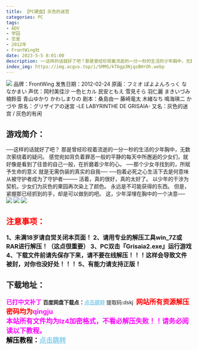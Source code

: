 ```yaml
---
title: 【PC硬盘】灰色的迷宫
categories: PC
tags:
- ADV
- 学园
- 恋爱
- 2012年
- FrontWing社
date: 2023-5-5 8:01:00
description: ──这样的话就好了吧？那是曾经珍视着流逝的一分一秒的生活的少年胸中，无数次萦绕着的疑问。感觉宛如背负着罪恶一般的平静的每天中所邂逅的少女们，就好像是看到了往昔的自己一般，在折磨着少年的心。
index_img: https://img.acgus.top/i/SMMS/kT6gp3NjqsBHrOh.webp
---
```

![](https://img.acgus.top/i/SMMS/kT6gp3NjqsBHrOh.webp)
品牌：FrontWing
发售日期：2012-02-24
原画：フミオ ぽよよんろっく ななかまい
声优：岡村美佳沙 一色ヒカル 民安ともえ 雪見そら 羽仁麗 まきいづみ 楠鈴音 青山ゆかり かわしまりの
剧本：桑島由一 藤崎竜太 木緒なち 鳴海瑛二 かづや
原名：グリザイアの迷宮 -LE LABYRINTHE DE GRISAIA-
又名：灰色的迷宫 / 灰色的有闲

## 游戏简介：
──这样的话就好了吧？
那是曾经珍视着流逝的一分一秒的生活的少年胸中，无数次萦绕着的疑问。
感觉宛如背负着罪恶一般的平静的每天中所邂逅的少女们，就好像是看到了往昔的自己一般，在折磨着少年的心。
──那个少女寻找到的，所赋予生命的意义
就是无需伪装的真实的自我──
──抱着必死之心生活下去是何意味
从被守护者成为了守护者────
活着，真的很好，真的太好了。
以少年的干涉为契机，少女们为灰色的果园再次染上了颜色。
永远是不可能获得的东西。
但是，紧握那已经抓到的手，却是可以做到的吧。
这，少年深埋在胸中的一个决意──
![](https://img.acgus.top/i/SMMS/HWDuFdnoxmbSNQk.webp)
![](https://img.acgus.top/i/SMMS/hYtWk6bgaHOocGB.webp)
![](https://img.acgus.top/i/SMMS/LiAvI8CFrYTS17G.webp)





## <font color=#FF0000 >注意事项：</font>
<font size=3><b>1、未满18岁请自觉关闭本页面！
2、请用专业的解压工具win_7Z或RAR进行解压！（这点很重要）
3、PC双击『Grisaia2.exe』运行游戏
4、下载文件前请先保存下来，请不要在线解压！！！这样会导致文件被封，对你也没好处！！！
5、有能力请支持正版！</b></font>

## 下载地址：
<font color=#FF00FF size=3><b>已打中文补丁</b></font>
<b>百度网盘下载点：</b><a href="https://pan.baidu.com/s/1Yi9bGJUm6FM83mcdM5AK3A?pwd=dskj" style="color: #87CEEB;"><b>点击跳转</b></a> 提取码:dskj
<a style="padding: 0" href="https://post.qingju.org/AD/"><img style="max-width:100%" src="https://img.acgus.top/i/2024/07/478f689b8021d8d499ab43d21acf137a.gif" alt=""></a>
<b><font color=#FF0000 size=4>网站所有资源解压密码均为</b></font><b><font color=#FF00FF size=4>qingju</font><font color=#FF0000 ></font></b><br><b><font color=#FF00FF size=4>本站所有文件均为lz4加密格式，不看必解压失败！！请务必阅读以下教程。</b></font><br><b><font color=#000 size=4>解压教程：</b><a href="https://post.qingju.org/tutorial/000/" style="color: #87CEEB;"><b>点击跳转</b></a>